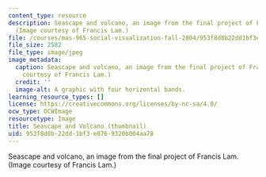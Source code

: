 ```yaml
---
content_type: resource
description: Seascape and volcano, an image from the final project of Francis Lam.
  (Image courtesy of Francis Lam.)
file: /courses/mas-965-social-visualization-fall-2004/953f8d8b22dd1bf3e0769320b004aa78_mas-965f04-th.jpg
file_size: 2582
file_type: image/jpeg
image_metadata:
  caption: Seascape and volcano, an image from the final project of Francis Lam. (Image
    courtesy of Francis Lam.)
  credit: ''
  image-alt: A graphic with four horizontal bands.
learning_resource_types: []
license: https://creativecommons.org/licenses/by-nc-sa/4.0/
ocw_type: OCWImage
resourcetype: Image
title: Seascape and Volcano (thumbnail)
uid: 953f8d8b-22dd-1bf3-e076-9320b004aa78
---
```

Seascape and volcano, an image from the final project of Francis Lam. (Image courtesy of Francis Lam.)